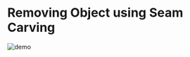 # Removing Object using Seam Carving

![demo](https://github.com/erwin24092002/PROJECT---Removing_Object_using_Seam_Carving/blob/main/visual_process/informatics_club.gif)

